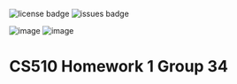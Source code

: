 ![license badge](https://img.shields.io/github/license/shahleon/cs510-homework-1)
![issues badge](https://img.shields.io/github/issues/shahleon/cs510-homework-1)

![image](https://user-images.githubusercontent.com/32468777/187042472-236a7b29-6f72-4a98-80cc-3fc4e7b84b45.png)
![image](https://user-images.githubusercontent.com/32468777/187042644-41a8a21d-8fdf-41c8-8cad-406f01f1dac8.png)


# CS510 Homework 1 Group 34
